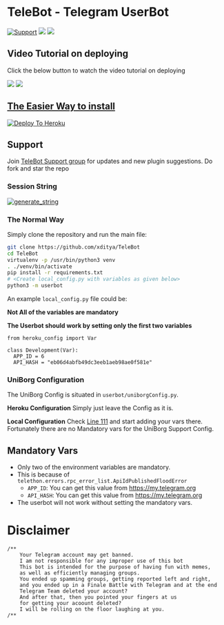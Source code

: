 # TeleBot - Telegram UserBot
<p align="left">
    <a href="https://t.me/TeleBotHelpChat"> <img src="https://img.shields.io/badge/telegram-Support_Group-blue?style=social&logo=telegram" alt="Support" /></a>
    <a href="https://github.com/xditya/TeleBot/stargazers"><img src="https://img.shields.io/github/stars/xditya/TeleBot?style=social"></a>
    <a href="https://github.com/xditya/TeleBot"><img src="https://img.shields.io/github/last-commit/xditya/TeleBot?style=flat-square"></a>
</p>
    
## Video Tutorial on deploying
Click the below button to watch the video tutorial on deploying

<a href="https://youtu.be/XmvdDHiIDb4"><img src="https://img.shields.io/badge/How%20To-Deploy-blue.svg?logo=Youtube"></a>
<a href="https://youtu.be/XmvdDHiIDb4"><img src="https://img.shields.io/youtube/views/XmvdDHiIDb4?style=social">
## The Easier Way to install

[![Deploy To Heroku](https://www.herokucdn.com/deploy/button.svg)](https://heroku.com/deploy?template=https://github.com/foodiemartmumbai/TeleBot)

## Support
Join [TeleBot Support group](https://t.me/TeleBotHelp) for updates and new plugin suggestions.
Do fork and star the repo 

### Session String 
<a href="https://telebot-sessionstring-generator.xditya.repl.run/" target="_blank"><img src="https://img.shields.io/badge/run-string__session.py-red?style=for-the-badge&logo=repl.it" alt="generate_string" /></a>

### The Normal Way

Simply clone the repository and run the main file:
```sh
git clone https://github.com/xditya/TeleBot
cd TeleBot
virtualenv -p /usr/bin/python3 venv
. ./venv/bin/activate
pip install -r requirements.txt
# <Create local_config.py with variables as given below>
python3 -m userbot
```

An example `local_config.py` file could be:

**Not All of the variables are mandatory**

__The Userbot should work by setting only the first two variables__

```python3
from heroku_config import Var

class Development(Var):
  APP_ID = 6
  API_HASH = "eb06d4abfb49dc3eeb1aeb98ae0f581e"
```

### UniBorg Configuration

The UniBorg Config is situated in `userbot/uniborgConfig.py`.

**Heroku Configuration**
Simply just leave the Config as it is.

**Local Configuration**
Check [Line 111](https://github.com/Total-Noob-69/X-tra-Telegram/blob/master/userbot/uniborgConfig.py#L111) and start adding your vars there.
Fortunately there are no Mandatory vars for the UniBorg Support Config.

## Mandatory Vars

- Only two of the environment variables are mandatory.
- This is because of `telethon.errors.rpc_error_list.ApiIdPublishedFloodError`
    - `APP_ID`:   You can get this value from https://my.telegram.org
    - `API_HASH`:   You can get this value from https://my.telegram.org
- The userbot will not work without setting the mandatory vars.

# Disclaimer
```
/**
    Your Telegram account may get banned.
    I am not responsible for any improper use of this bot
    This bot is intended for the purpose of having fun with memes,
    as well as efficiently managing groups.
    You ended up spamming groups, getting reported left and right,
    and you ended up in a Finale Battle with Telegram and at the end
    Telegram Team deleted your account?
    And after that, then you pointed your fingers at us
    for getting your acoount deleted?
    I will be rolling on the floor laughing at you.
/**
```


